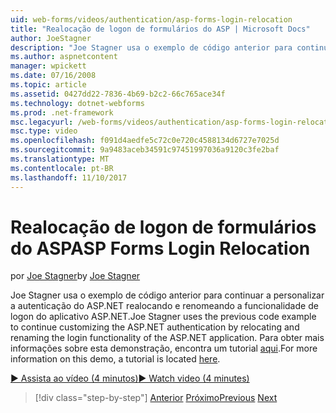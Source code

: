 ```yaml
---
uid: web-forms/videos/authentication/asp-forms-login-relocation
title: "Realocação de logon de formulários do ASP | Microsoft Docs"
author: JoeStagner
description: "Joe Stagner usa o exemplo de código anterior para continuar a personalizar a autenticação do ASP.NET realocando e renomeando a funcionalidade de logon do ASP. N..."
ms.author: aspnetcontent
manager: wpickett
ms.date: 07/16/2008
ms.topic: article
ms.assetid: 0427dd22-7836-4b69-b2c2-66c765ace34f
ms.technology: dotnet-webforms
ms.prod: .net-framework
msc.legacyurl: /web-forms/videos/authentication/asp-forms-login-relocation
msc.type: video
ms.openlocfilehash: f091d4aedfe5c72c0e720c4588134d6727e7025d
ms.sourcegitcommit: 9a9483aceb34591c97451997036a9120c3fe2baf
ms.translationtype: MT
ms.contentlocale: pt-BR
ms.lasthandoff: 11/10/2017
---
```

<a name="asp-forms-login-relocation"></a><span data-ttu-id="25187-103">Realocação de logon de formulários do ASP</span><span class="sxs-lookup"><span data-stu-id="25187-103">ASP Forms Login Relocation</span></span>
====================
<span data-ttu-id="25187-104">por [Joe Stagner](https://github.com/JoeStagner)</span><span class="sxs-lookup"><span data-stu-id="25187-104">by [Joe Stagner](https://github.com/JoeStagner)</span></span>

<span data-ttu-id="25187-105">Joe Stagner usa o exemplo de código anterior para continuar a personalizar a autenticação do ASP.NET realocando e renomeando a funcionalidade de logon do aplicativo ASP.NET.</span><span class="sxs-lookup"><span data-stu-id="25187-105">Joe Stagner uses the previous code example to continue customizing the ASP.NET authentication by relocating and renaming the login functionality of the ASP.NET application.</span></span> <span data-ttu-id="25187-106">Para obter mais informações sobre esta demonstração, encontra um tutorial [aqui](../../overview/older-versions-security/introduction/forms-authentication-configuration-and-advanced-topics-vb.md).</span><span class="sxs-lookup"><span data-stu-id="25187-106">For more information on this demo, a tutorial is located [here](../../overview/older-versions-security/introduction/forms-authentication-configuration-and-advanced-topics-vb.md).</span></span>

[<span data-ttu-id="25187-107">&#9654; Assista ao vídeo (4 minutos)</span><span class="sxs-lookup"><span data-stu-id="25187-107">&#9654; Watch video (4 minutes)</span></span>](https://channel9.msdn.com/Blogs/ASP-NET-Site-Videos/asp-forms-login-relocation)

>[!div class="step-by-step"]
<span data-ttu-id="25187-108">[Anterior](how-to-setup-and-use-cookie-less-authentication-in-an-aspnet-application.md)
[Próximo](forms-login-custom-key-configuration.md)</span><span class="sxs-lookup"><span data-stu-id="25187-108">[Previous](how-to-setup-and-use-cookie-less-authentication-in-an-aspnet-application.md)
[Next](forms-login-custom-key-configuration.md)</span></span>
